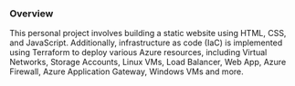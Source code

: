 ### Overview
This personal project involves building a static website using HTML, CSS, and JavaScript. 
Additionally, infrastructure as code (IaC) is implemented using Terraform to deploy various Azure resources, including Virtual Networks, Storage Accounts, Linux VMs, Load Balancer, Web App, Azure Firewall, Azure Application Gateway, Windows VMs and more.

